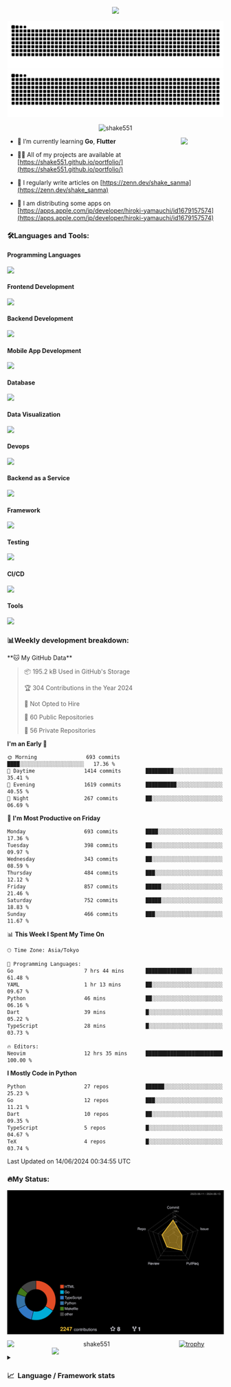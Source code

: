 <p align="center"><img src="https://capsule-render.vercel.app/api?type=waving&color=gradient&height=300&section=header&text=Hi%20I'm%20shake&fontSize=90&animation=fadeIn&fontAlignY=38&desc=Welcome%20To%20Shake's%20GitHub%20Profile%20&descAlignY=51&descAlign=62"></p>

<p align="center">
  <img src="https://raw.githubusercontent.com/shake551/shake551/output/github-contribution-grid-snake-dark.svg#gh-dark-mode-only" />
  <img src="https://raw.githubusercontent.com/shake551/shake551/output/github-contribution-grid-snake.svg#gh-light-mode-only" />
</p>


<p align="center">
  <img src="https://komarev.com/ghpvc/?username=shake551&label=Profile%20views&color=0e75b6&style=flat" alt="shake551" />
</p>

<img src="https://media.giphy.com/media/hvRJCLFzcasrR4ia7z/giphy.gif" width="100" align="right">

- 🌱 I’m currently learning **Go**, **Flutter**

- 👨‍💻 All of my projects are available at [https://shake551.github.io/portfolio/](https://shake551.github.io/portfolio/)

- 📝 I regularly write articles on [https://zenn.dev/shake_sanma](https://zenn.dev/shake_sanma)

- 🍏 I am distributing some apps on [https://apps.apple.com/jp/developer/hiroki-yamauchi/id1679157574](https://apps.apple.com/jp/developer/hiroki-yamauchi/id1679157574)


<h3 align="left">🛠️Languages and Tools:</h3>
<h4 align="left">Programming Languages</h4>
<img src="https://skillicons.dev/icons?i=go,java,lua,js,ts,c,cs,cpp,php,ruby,rust,py">

<h4 align="left">Frontend Development</h4>
<img src="https://skillicons.dev/icons?i=nextjs,react,vue,html,css,bootstrap,pug,tailwind">

<h4 align="left">Backend Development</h4>
<img src="https://skillicons.dev/icons?i=graphql,express,prisma,kafka,kotlin,nodejs,spring,nginx">

<h4 align="left">Mobile App Development</h4>
<img src="https://skillicons.dev/icons?i=dart,flutter">

<h4 align="left">Database</h4>
<img src="https://skillicons.dev/icons?i=mysql,postgres,redis,sqlite,dynamodb">

<h4 align="left">Data Visualization</h4>
<img src="https://skillicons.dev/icons?i=grafana">

<h4 align="left">Devops</h4>
<img src="https://skillicons.dev/icons?i=docker,kubernetes,gcp,aws,bash,azure,jenkins,vercel">

<h4 align="left">Backend as a Service</h4>
<img src="https://skillicons.dev/icons?i=firebase,heroku">

<h4 align="left">Framework</h4>
<img src="https://skillicons.dev/icons?i=django,laravel,fastapi,rails,remix,flask">

<h4 align="left">Testing</h4>
<img src="https://skillicons.dev/icons?i=jest,selenium,">

<h4 align="left">CI/CD</h4>
<img src="https://skillicons.dev/icons?i=githubactions,jenkins,">

<h4 align="left">Tools</h4>
<img src="https://skillicons.dev/icons?i=github,git,postman,linux,prometheus,md,matlab,blender,xd,ai,">

<br>

<h3 align="left">📊Weekly development breakdown:</h3>
<!--START_SECTION:waka-->
**🐱 My GitHub Data** 

> 📦 195.2 kB Used in GitHub's Storage 
 > 
> 🏆 304 Contributions in the Year 2024
 > 
> 🚫 Not Opted to Hire
 > 
> 📜 60 Public Repositories 
 > 
> 🔑 56 Private Repositories 
 > 
**I'm an Early 🐤** 

```text
🌞 Morning                693 commits         ████░░░░░░░░░░░░░░░░░░░░░   17.36 % 
🌆 Daytime                1414 commits        █████████░░░░░░░░░░░░░░░░   35.41 % 
🌃 Evening                1619 commits        ██████████░░░░░░░░░░░░░░░   40.55 % 
🌙 Night                  267 commits         ██░░░░░░░░░░░░░░░░░░░░░░░   06.69 % 
```
📅 **I'm Most Productive on Friday** 

```text
Monday                   693 commits         ████░░░░░░░░░░░░░░░░░░░░░   17.36 % 
Tuesday                  398 commits         ██░░░░░░░░░░░░░░░░░░░░░░░   09.97 % 
Wednesday                343 commits         ██░░░░░░░░░░░░░░░░░░░░░░░   08.59 % 
Thursday                 484 commits         ███░░░░░░░░░░░░░░░░░░░░░░   12.12 % 
Friday                   857 commits         █████░░░░░░░░░░░░░░░░░░░░   21.46 % 
Saturday                 752 commits         █████░░░░░░░░░░░░░░░░░░░░   18.83 % 
Sunday                   466 commits         ███░░░░░░░░░░░░░░░░░░░░░░   11.67 % 
```


📊 **This Week I Spent My Time On** 

```text
🕑︎ Time Zone: Asia/Tokyo

💬 Programming Languages: 
Go                       7 hrs 44 mins       ███████████████░░░░░░░░░░   61.48 % 
YAML                     1 hr 13 mins        ██░░░░░░░░░░░░░░░░░░░░░░░   09.67 % 
Python                   46 mins             ██░░░░░░░░░░░░░░░░░░░░░░░   06.16 % 
Dart                     39 mins             █░░░░░░░░░░░░░░░░░░░░░░░░   05.22 % 
TypeScript               28 mins             █░░░░░░░░░░░░░░░░░░░░░░░░   03.73 % 

🔥 Editors: 
Neovim                   12 hrs 35 mins      █████████████████████████   100.00 % 
```

**I Mostly Code in Python** 

```text
Python                   27 repos            ██████░░░░░░░░░░░░░░░░░░░   25.23 % 
Go                       12 repos            ███░░░░░░░░░░░░░░░░░░░░░░   11.21 % 
Dart                     10 repos            ██░░░░░░░░░░░░░░░░░░░░░░░   09.35 % 
TypeScript               5 repos             █░░░░░░░░░░░░░░░░░░░░░░░░   04.67 % 
TeX                      4 repos             █░░░░░░░░░░░░░░░░░░░░░░░░   03.74 % 
```




 Last Updated on 14/06/2024 00:34:55 UTC
<!--END_SECTION:waka-->


<h3 align="left">🔥My Status:</h3>

<p align="center">
  <img src="./profile-3d-contrib/profile-night-rainbow.svg" align="center" width="550">
</p>
  
<p align="center">
<img src="https://github-readme-streak-stats.herokuapp.com/?user=shake551&theme=highcontrast" alt="shake551" align="left" width="400">
<img src="https://github-readme-stats.vercel.app/api?username=shake551&count_private=true&show_icons=true&theme=highcontrast" align="right" width="400">
</p>

[![trophy](https://github-profile-trophy.vercel.app/?username=shake551&theme=darkhub&column=8)](https://github.com/ryo-ma/github-profile-trophy)

<details>
  <summary><h3>📈&nbsp;&nbsp;Language&nbsp;/&nbsp;Framework stats</h3></summary>
  <br/>
  <a href='https://profile.codersrank.io/user/shake551/'>
    <img src='http://cr-skills-chart-widget.azurewebsites.net/api/api?username=shake551' width="800">
  </a>

</details>

